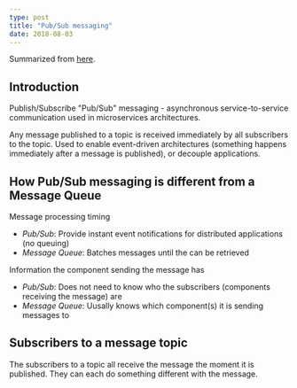 ```yaml
---
type: post
title: "Pub/Sub messaging"
date: 2018-08-03
---
```


Summarized from [here](https://aws.amazon.com/pub-sub-messaging/).

## Introduction

Publish/Subscribe "Pub/Sub" messaging - 
asynchronous service-to-service communication used in microservices architectures.

Any message published to a topic is received immediately by all subscribers to the topic.
Used to enable event-driven architectures (something happens immediately after a
message is published), or decouple applications.

## How Pub/Sub messaging is different from a Message Queue

Message processing timing
* _Pub/Sub_: Provide instant event notifications for distributed applications (no queuing)
* _Message Queue_: Batches messages until the can be retrieved

Information the component sending the message has
* _Pub/Sub_: Does not need to know who the subscribers (components receiving the message) are
* _Message Queue_: Uusally knows which component(s) it is sending messages to

## Subscribers to a message topic

The subscribers to a topic all receive the message the moment it is published.
They can each do something different with the message.
